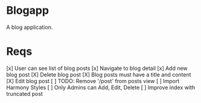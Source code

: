 # Blogapp

A blog application.

# Reqs

[x] User can see list of blog posts
[x] Navigate to blog detail
[x] Add new blog post
[X] Delete blog post
[X] Blog posts must have a title and content
[X] Edit blog post
[ ] TODO: Remove '/post' from posts view
[ ] Import Harmony Styles
[ ] Only Admins can Add, Edit, Delete
[ ] Improve index with truncated post
